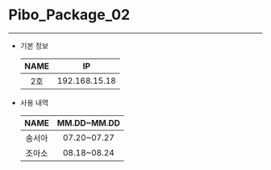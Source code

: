 # Pibo_Package_02
---

* 기본 정보

    |NAME|IP|
    |:---:|:---:|
    |2호|192.168.15.18|


* 사용 내역

    |NAME|MM.DD~MM.DD|
    |:---:|:---:|
    |송서아|07.20~07.27|
    |조아소|08.18~08.24|
